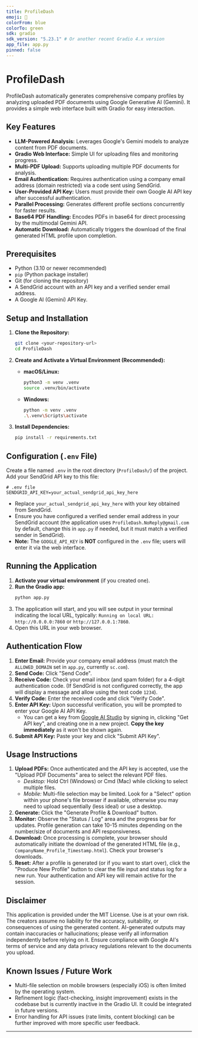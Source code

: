 ```yaml
---
title: ProfileDash
emoji: 🚀
colorFrom: blue
colorTo: green
sdk: gradio
sdk_version: "5.23.1" # Or another recent Gradio 4.x version
app_file: app.py
pinned: false
---
```


# ProfileDash

ProfileDash automatically generates comprehensive company profiles by analyzing uploaded PDF documents using Google Generative AI (Gemini). It provides a simple web interface built with Gradio for easy interaction.

## Key Features

*   **LLM-Powered Analysis:** Leverages Google's Gemini models to analyze content from PDF documents.
*   **Gradio Web Interface:** Simple UI for uploading files and monitoring progress.
*   **Multi-PDF Upload:** Supports uploading multiple PDF documents for analysis.
*   **Email Authentication:** Requires authentication using a company email address (domain restricted) via a code sent using SendGrid.
*   **User-Provided API Key:** Users must provide their own Google AI API key after successful authentication.
*   **Parallel Processing:** Generates different profile sections concurrently for faster results.
*   **Base64 PDF Handling:** Encodes PDFs in base64 for direct processing by the multimodal Gemini API.
*   **Automatic Download:** Automatically triggers the download of the final generated HTML profile upon completion.

## Prerequisites

*   Python (3.10 or newer recommended)
*   `pip` (Python package installer)
*   Git (for cloning the repository)
*   A SendGrid account with an API key and a verified sender email address.
*   A Google AI (Gemini) API Key.

## Setup and Installation

1.  **Clone the Repository:**
    ```bash
    git clone <your-repository-url>
    cd ProfileDash
    ```

2.  **Create and Activate a Virtual Environment (Recommended):**
    *   **macOS/Linux:**
        ```bash
        python3 -m venv .venv
        source .venv/bin/activate
        ```
    *   **Windows:**
        ```bash
        python -m venv .venv
        .\.venv\Scripts\activate
        ```

3.  **Install Dependencies:**
    ```bash
    pip install -r requirements.txt
    ```

## Configuration (`.env` File)

Create a file named `.env` in the root directory (`ProfileDash/`) of the project. Add your SendGrid API key to this file:

```dotenv
# .env file
SENDGRID_API_KEY=your_actual_sendgrid_api_key_here
```

*   Replace `your_actual_sendgrid_api_key_here` with your key obtained from SendGrid.
*   Ensure you have configured a verified sender email address in your SendGrid account (the application uses `ProfileDash.NoReply@gmail.com` by default, change this in `app.py` if needed, but it must match a verified sender in SendGrid).
*   **Note:** The `GOOGLE_API_KEY` is **NOT** configured in the `.env` file; users will enter it via the web interface.

## Running the Application

1.  **Activate your virtual environment** (if you created one).
2.  **Run the Gradio app:**
    ```bash
    python app.py
    ```
3.  The application will start, and you will see output in your terminal indicating the local URL, typically:
    `Running on local URL: http://0.0.0.0:7860` or `http://127.0.0.1:7860`.
4.  Open this URL in your web browser.

## Authentication Flow

1.  **Enter Email:** Provide your company email address (must match the `ALLOWED_DOMAIN` set in `app.py`, currently `sc.com`).
2.  **Send Code:** Click "Send Code".
3.  **Receive Code:** Check your email inbox (and spam folder) for a 4-digit authentication code. (If SendGrid is not configured correctly, the app will display a message and allow using the test code `1234`).
4.  **Verify Code:** Enter the received code and click "Verify Code".
5.  **Enter API Key:** Upon successful verification, you will be prompted to enter your Google AI API Key.
    *   You can get a key from [Google AI Studio](https://aistudio.google.com/) by signing in, clicking "Get API key", and creating one in a new project. **Copy the key immediately** as it won't be shown again.
6.  **Submit API Key:** Paste your key and click "Submit API Key".

## Usage Instructions

1.  **Upload PDFs:** Once authenticated and the API key is accepted, use the "Upload PDF Documents" area to select the relevant PDF files.
    *   *Desktop:* Hold Ctrl (Windows) or Cmd (Mac) while clicking to select multiple files.
    *   *Mobile:* Multi-file selection may be limited. Look for a "Select" option within your phone's file browser if available, otherwise you may need to upload sequentially (less ideal) or use a desktop.
2.  **Generate:** Click the "Generate Profile & Download" button.
3.  **Monitor:** Observe the "Status / Log" area and the progress bar for updates. Profile generation can take 10-15 minutes depending on the number/size of documents and API responsiveness.
4.  **Download:** Once processing is complete, your browser should automatically initiate the download of the generated HTML file (e.g., `CompanyName_Profile_Timestamp.html`). Check your browser's downloads.
5.  **Reset:** After a profile is generated (or if you want to start over), click the "Produce New Profile" button to clear the file input and status log for a new run. Your authentication and API key will remain active for the session.

## Disclaimer

This application is provided under the MIT License. Use is at your own risk. The creators assume no liability for the accuracy, suitability, or consequences of using the generated content. AI-generated outputs may contain inaccuracies or hallucinations; please verify all information independently before relying on it. Ensure compliance with Google AI's terms of service and any data privacy regulations relevant to the documents you upload.

## Known Issues / Future Work

*   Multi-file selection on mobile browsers (especially iOS) is often limited by the operating system.
*   Refinement logic (fact-checking, insight improvement) exists in the codebase but is currently inactive in the Gradio UI. It could be integrated in future versions.
*   Error handling for API issues (rate limits, content blocking) can be further improved with more specific user feedback.

---